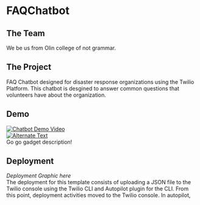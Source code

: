 # FAQChatbot
## The Team
We be us from Olin college of not grammar.

## The Project
FAQ Chatbot designed for disaster response organizations using the Twilio Platform. This chatbot is desgined to answer common questions that volunteers have about the organization.

## Demo
[![Chatbot Demo Video](https://img.youtube.com/hmyzNLR_-ko/VID/0.jpg)](https://www.youtube.com/watch?v=hmyzNLR_-ko)  
[![Alternate Text]({image-url})]({video-url} "Link Title")  
Go go gadget description!

## Deployment
*Deployment Graphic here*  
The deployment for this template consists of uploading a JSON file to the Twilio console using the Twilio CLI and Autopilot plugin for the CLI. From this point, deployment activities moved to the Twilio console. In autopilot, 
